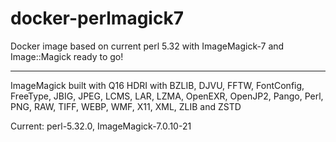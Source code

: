 # docker-perlmagick7

Docker image based on current perl 5.32 with ImageMagick-7 and Image::Magick ready to go!

----

ImageMagick built with Q16 HDRI with BZLIB, DJVU, FFTW, FontConfig, FreeType, JBIG, JPEG, LCMS, LAR, LZMA, OpenEXR, OpenJP2, Pango, Perl, PNG, RAW, TIFF, WEBP, WMF, X11, XML, ZLIB and ZSTD

Current: perl-5.32.0, ImageMagick-7.0.10-21
